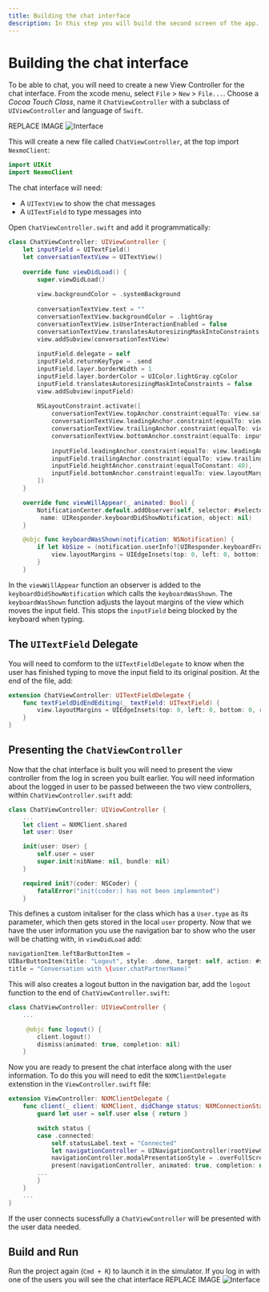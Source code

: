 ```yaml
---
title: Building the chat interface
description: In this step you will build the second screen of the app.
---
```


# Building the chat interface

To be able to chat, you will need to create a new View Controller for the chat interface. From the xcode menu, select `File` > `New` > `File...`. Choose a *Cocoa Touch Class*, name it `ChatViewController` with a subclass of `UIViewController` and language of `Swift`.

REPLACE IMAGE
![Interface](/meta/client-sdk/ios-phone-to-app/interface.png)

This will create a new file called `ChatViewController`, at the top import `NexmoClient`:

```swift
import UIKit
import NexmoClient
```

The chat interface will need:

* A `UITextView` to show the chat messages
* A `UITextField` to type messages into

Open `ChatViewController.swift` and add it programmatically:

```swift
class ChatViewController: UIViewController {
    let inputField = UITextField()
    let conversationTextView = UITextView()
    
    override func viewDidLoad() {
        super.viewDidLoad()
        
        view.backgroundColor = .systemBackground
        
        conversationTextView.text = ""
        conversationTextView.backgroundColor = .lightGray
        conversationTextView.isUserInteractionEnabled = false
        conversationTextView.translatesAutoresizingMaskIntoConstraints = false
        view.addSubview(conversationTextView)
        
        inputField.delegate = self
        inputField.returnKeyType = .send
        inputField.layer.borderWidth = 1
        inputField.layer.borderColor = UIColor.lightGray.cgColor
        inputField.translatesAutoresizingMaskIntoConstraints = false
        view.addSubview(inputField)
        
        NSLayoutConstraint.activate([
            conversationTextView.topAnchor.constraint(equalTo: view.safeAreaLayoutGuide.topAnchor),
            conversationTextView.leadingAnchor.constraint(equalTo: view.leadingAnchor),
            conversationTextView.trailingAnchor.constraint(equalTo: view.trailingAnchor),
            conversationTextView.bottomAnchor.constraint(equalTo: inputField.topAnchor, constant: -20),
            
            inputField.leadingAnchor.constraint(equalTo: view.leadingAnchor, constant: 20),
            inputField.trailingAnchor.constraint(equalTo: view.trailingAnchor, constant: -20),
            inputField.heightAnchor.constraint(equalToConstant: 40),
            inputField.bottomAnchor.constraint(equalTo: view.layoutMarginsGuide.bottomAnchor, constant: -20)
        ])   
    }

    override func viewWillAppear(_ animated: Bool) {
        NotificationCenter.default.addObserver(self, selector: #selector(self.keyboardWasShown),
         name: UIResponder.keyboardDidShowNotification, object: nil)
    }

    @objc func keyboardWasShown(notification: NSNotification) {
        if let kbSize = (notification.userInfo?[UIResponder.keyboardFrameEndUserInfoKey] as? CGRect)?.size {
            view.layoutMargins = UIEdgeInsets(top: 0, left: 0, bottom: kbSize.height - 20, right: 0)
        }
    }
```

In the `viewWillAppear` function an observer is added to the `keyboardDidShowNotification` which calls the `keyboardWasShown`. The `keyboardWasShown` function adjusts the layout margins of the view which moves the input field. This stops the `inputField` being blocked by the keyboard when typing.


## The `UITextField` Delegate

You will need to comform to the `UITextFieldDelegate` to know when the user has finished typing to move the input field to its original position. At the end of the file, add:

```swift
extension ChatViewController: UITextFieldDelegate {
    func textFieldDidEndEditing(_ textField: UITextField) {
        view.layoutMargins = UIEdgeInsets(top: 0, left: 0, bottom: 0, right: 0)
    }
}
```

## Presenting the `ChatViewController`

Now that the chat interface is built you will need to present the view controller from the log in screen you built earlier. You will need information about the logged in user to be passed betweeen the two view controllers, within `ChatViewController.swift` add:

```swift 
class ChatViewController: UIViewController {
    ...
    let client = NXMClient.shared
    let user: User

    init(user: User) {
        self.user = user
        super.init(nibName: nil, bundle: nil)
    }

    required init?(coder: NSCoder) {
        fatalError("init(coder:) has not been implemented")
    }
```
This defines a custom initaliser for the class which has a `User.type` as its parameter, which then gets stored in the local `user` property. Now that we have the user information you use the navigation bar to show who the user will be chatting with, in `viewDidLoad` add:

```swift
navigationItem.leftBarButtonItem = 
UIBarButtonItem(title: "Logout", style: .done, target: self, action: #selector(self.logout))
title = "Conversation with \(user.chatPartnerName)"

```
This will also creates a logout button in the navigation bar, add the `logout` function to the end of `ChatViewController.swift`:

```swift 
class ChatViewController: UIViewController {
    ...

     @objc func logout() {
        client.logout()
        dismiss(animated: true, completion: nil)
    }
```

Now you are ready to present the chat interface along with the user information. To do this you will need to edit the `NXMClientDelegate` extenstion in the `ViewController.swift` file:

```swift
extension ViewController: NXMClientDelegate {
    func client(_ client: NXMClient, didChange status: NXMConnectionStatus, reason: NXMConnectionStatusReason) {
        guard let user = self.user else { return }

        switch status {
        case .connected:
            self.statusLabel.text = "Connected"
            let navigationController = UINavigationController(rootViewController: ChatViewController(user: user))
            navigationController.modalPresentationStyle = .overFullScreen
            present(navigationController, animated: true, completion: nil)
        ...
        }
    }
    ...
}
```
If the user connects sucessfully a `ChatViewController` will be presented with the user data needed.

## Build and Run

Run the project again (`Cmd + R`) to launch it in the simulator. If you log in with one of the users you will see the chat interface
REPLACE IMAGE
![Interface](/meta/client-sdk/ios-phone-to-app/interface.png)
